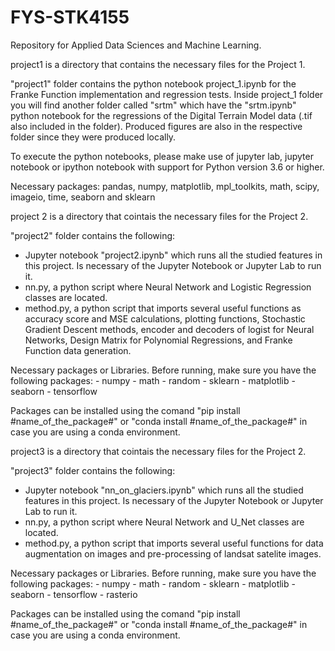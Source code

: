 # FYS-STK4155
Repository for Applied Data Sciences and Machine Learning.

project1 is a directory that contains the necessary files for the Project 1.

  "project1" folder contains the python notebook project_1.ipynb for the Franke Function implementation and regression tests.
  Inside project_1 folder you will find another folder called "srtm" which have the "srtm.ipynb" python notebook for the regressions of the Digital Terrain Model data  (.tif also included in the folder).
  Produced figures are also in the respective folder since they were produced locally.

  To execute the python notebooks, please make use of jupyter lab, jupyter notebook or ipython notebook with support for Python version 3.6 or higher.

  Necessary packages: pandas, numpy, matplotlib, mpl_toolkits, math, scipy, imageio, time, seaborn and sklearn

project 2 is a directory that cointais the necessary files for the Project 2.

  "project2" folder contains the following:
  - Jupyter notebook "project2.ipynb" which runs all the studied features in this project. Is necessary of the Jupyter Notebook or Jupyter Lab to run it.
  - nn.py, a python script where Neural Network and Logistic Regression classes are located.
  - method.py, a python script that imports several useful functions as accuracy score and MSE calculations, plotting functions, Stochastic Gradient Descent methods, encoder and decoders of logist for Neural Networks, Design Matrix for Polynomial Regressions, and Franke Function data generation.
  
Necessary packages or Libraries. Before running, make sure you have the following packages:
    - numpy
    - math
    - random
    - sklearn
    - matplotlib
    - seaborn
    - tensorflow
    
Packages can be installed using the comand "pip install #name_of_the_package#" or "conda install #name_of_the_package#" in case you are using a conda environment.

project3 is a directory that cointais the necessary files for the Project 2.

  "project3" folder contains the following:
  - Jupyter notebook "nn_on_glaciers.ipynb" which runs all the studied features in this project. Is necessary of the Jupyter Notebook or Jupyter Lab to run it.
  - nn.py, a python script where Neural Network and U_Net classes are located.
  - method.py, a python script that imports several useful functions for data augmentation on images and pre-processing of landsat satelite images.
  
Necessary packages or Libraries. Before running, make sure you have the following packages:
    - numpy
    - math
    - random
    - sklearn
    - matplotlib
    - seaborn
    - tensorflow
    - rasterio
    
Packages can be installed using the comand "pip install #name_of_the_package#" or "conda install #name_of_the_package#" in case you are using a conda environment.
  
